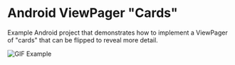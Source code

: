 Android ViewPager "Cards"
=======================

Example Android project that demonstrates how to implement a ViewPager of "cards" that can be flipped to reveal more detail.

![GIF Example]([http://i.imgur.com/rskFzIu.gif)
